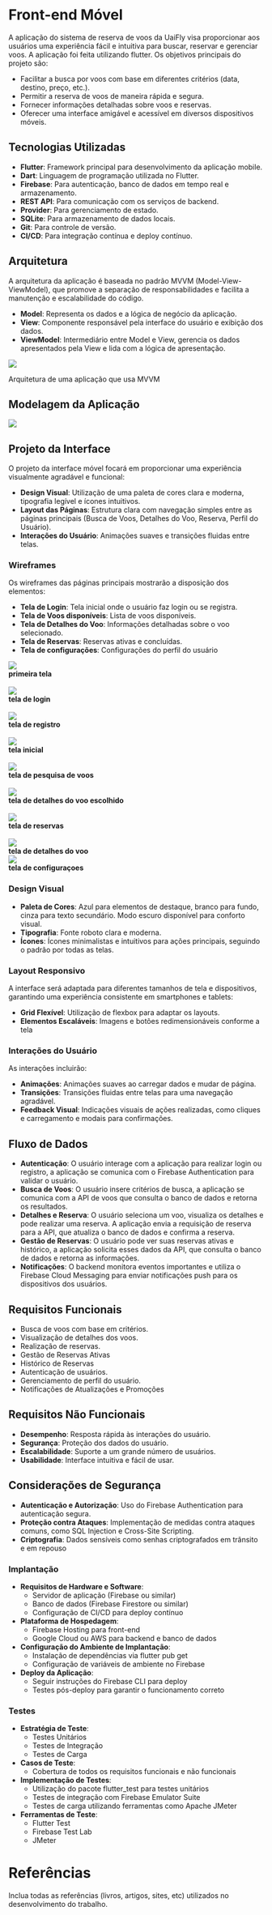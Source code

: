 # Front-end Móvel

A aplicação do sistema de reserva de voos da UaiFly visa proporcionar aos usuários uma experiência fácil e intuitiva para buscar, reservar e gerenciar voos. A aplicação foi feita utilizando flutter. Os objetivos principais do projeto são:

- Facilitar a busca por voos com base em diferentes critérios (data, destino, preço, etc.).
- Permitir a reserva de voos de maneira rápida e segura.
- Fornecer informações detalhadas sobre voos e reservas.
- Oferecer uma interface amigável e acessível em diversos dispositivos móveis.

## Tecnologias Utilizadas

- **Flutter**: Framework principal para desenvolvimento da aplicação mobile.
- **Dart**: Linguagem de programação utilizada no Flutter.
- **Firebase**: Para autenticação, banco de dados em tempo real e armazenamento.
- **REST API**: Para comunicação com os serviços de backend.
- **Provider**: Para gerenciamento de estado.
- **SQLite**: Para armazenamento de dados locais.
- **Git**: Para controle de versão.
- **CI/CD**: Para integração contínua e deploy contínuo.

## Arquitetura

A arquitetura da aplicação é baseada no padrão MVVM (Model-View-ViewModel), que promove a separação de responsabilidades e facilita a manutenção e escalabilidade do código.

- **Model**: Representa os dados e a lógica de negócio da aplicação.
- **View**: Componente responsável pela interface do usuário e exibição dos dados.
- **ViewModel**: Intermediário entre Model e View, gerencia os dados apresentados pela View e lida com a lógica de apresentação.

<img src ="img/arquitetura-mobile.png">

Arquitetura de uma aplicação que usa MVVM

## Modelagem da Aplicação

<img src="img/relacionamento-classes.png">


## Projeto da Interface

O projeto da interface móvel focará em proporcionar uma experiência visualmente agradável e funcional:

- **Design Visual**: Utilização de uma paleta de cores clara e moderna, tipografia legível e ícones intuitivos.
- **Layout das Páginas**: Estrutura clara com navegação simples entre as páginas principais (Busca de Voos, Detalhes do Voo, Reserva, Perfil do Usuário).
- **Interações do Usuário**: Animações suaves e transições fluidas entre telas.

### Wireframes

Os wireframes das páginas principais mostrarão a disposição dos elementos:

- **Tela de Login**: Tela inicial onde o usuário faz login ou se registra.
- **Tela de Voos disponíveis**: Lista de voos disponíveis.
- **Tela de Detalhes do Voo**: Informações detalhadas sobre o voo selecionado.
- **Tela de Reservas**: Reservas ativas e concluídas.
- **Tela de configurações**: Configurações do perfil do usuário

<img src="img/primeira-tela.jpeg"><br>
<strong>primeira tela</strong><br><br>
<img src="img/tela-login.jpeg"><br>
<strong>tela de login</strong><br><br>
<img src="img/tela-registro.jpeg"><br>
<strong>tela de registro</strong><br><br>
<img src="img/tela-inicial.jpeg"><br>
<strong>tela inicial</strong><br><br>
<img src="img/tela-pesquisa-voos.jpeg"><br>
<strong>tela de pesquisa de voos</strong><br><br>
<img src="img/tela-voo-selecionado.jpeg"><br>
<strong>tela de detalhes do voo escolhido</strong><br><br>
<img src="img/tela-reservas.jpeg"><br>
<strong>tela de reservas</strong><br><br>
<img src="img/tela-detalhe-voo.jpeg"><br>
<strong>tela de detalhes do voo</strong><br>
<img src="img/tela-configuracoes.jpeg"><br>
<strong>tela de configuraçoes</strong><br>


### Design Visual

- **Paleta de Cores**: Azul para elementos de destaque, branco para fundo, cinza para texto secundário. Modo escuro disponível para conforto visual.
- **Tipografia**: Fonte roboto clara e moderna.
- **Ícones**: Ícones minimalistas e intuitivos para ações principais, seguindo o padrão por todas as telas.

### Layout Responsivo

A interface será adaptada para diferentes tamanhos de tela e dispositivos, garantindo uma experiência consistente em smartphones e tablets:

- **Grid Flexível**: Utilização de flexbox para adaptar os layouts.
- **Elementos Escaláveis**: Imagens e botões redimensionáveis conforme a tela

### Interações do Usuário

As interações incluirão:

- **Animações**: Animações suaves ao carregar dados e mudar de página.
- **Transições**: Transições fluidas entre telas para uma navegação agradável.
- **Feedback Visual**: Indicações visuais de ações realizadas, como cliques e carregamento e modais para confirmações.

## Fluxo de Dados

- **Autenticação**: O usuário interage com a aplicação para realizar login ou registro, a aplicação se comunica com o Firebase Authentication para validar o usuário.
- **Busca de Voos**: O usuário insere critérios de busca, a aplicação se comunica com a API de voos que consulta o banco de dados e retorna os resultados.
- **Detalhes e Reserva**: O usuário seleciona um voo, visualiza os detalhes e pode realizar uma reserva. A aplicação envia a requisição de reserva para a API, que atualiza o banco de dados e confirma a reserva.
- **Gestão de Reservas**: O usuário pode ver suas reservas ativas e histórico, a aplicação solicita esses dados da API, que consulta o banco de dados e retorna as informações.
- **Notificações**: O backend monitora eventos importantes e utiliza o Firebase Cloud Messaging para enviar notificações push para os dispositivos dos usuários.

## Requisitos Funcionais

- Busca de voos com base em critérios.
- Visualização de detalhes dos voos.
- Realização de reservas.
- Gestão de Reservas Ativas 
- Histórico de Reservas 
- Autenticação de usuários.
- Gerenciamento de perfil do usuário.
- Notificações de Atualizações e Promoções 

## Requisitos Não Funcionais

- **Desempenho**: Resposta rápida às interações do usuário.
- **Segurança**: Proteção dos dados do usuário.
- **Escalabilidade**: Suporte a um grande número de usuários.
- **Usabilidade**: Interface intuitiva e fácil de usar.

## Considerações de Segurança

- **Autenticação e Autorização**: Uso do Firebase Authentication para autenticação segura.
- **Proteção contra Ataques**: Implementação de medidas contra ataques comuns, como SQL Injection e Cross-Site Scripting.
- **Criptografia**: Dados sensíveis como senhas criptografados em trânsito e em repouso

### **Implantação**

- **Requisitos de Hardware e Software**:
  - Servidor de aplicação (Firebase ou similar)
  - Banco de dados (Firebase Firestore ou similar)
  - Configuração de CI/CD para deploy contínuo
- **Plataforma de Hospedagem**:
  - Firebase Hosting para front-end
  - Google Cloud ou AWS para backend e banco de dados
- **Configuração do Ambiente de Implantação**:
  - Instalação de dependências via flutter pub get
  - Configuração de variáveis de ambiente no Firebase
- **Deploy da Aplicação**:
  - Seguir instruções do Firebase CLI para deploy
  - Testes pós-deploy para garantir o funcionamento correto

### **Testes**

- **Estratégia de Teste**:
  - Testes Unitários
  - Testes de Integração
  - Testes de Carga
- **Casos de Teste**:
  - Cobertura de todos os requisitos funcionais e não funcionais
- **Implementação de Testes**:
  - Utilização do pacote flutter_test para testes unitários
  - Testes de integração com Firebase Emulator Suite
  - Testes de carga utilizando ferramentas como Apache JMeter
- **Ferramentas de Teste**:
  - Flutter Test
  - Firebase Test Lab
  - JMeter

# Referências

Inclua todas as referências (livros, artigos, sites, etc) utilizados no desenvolvimento do trabalho.